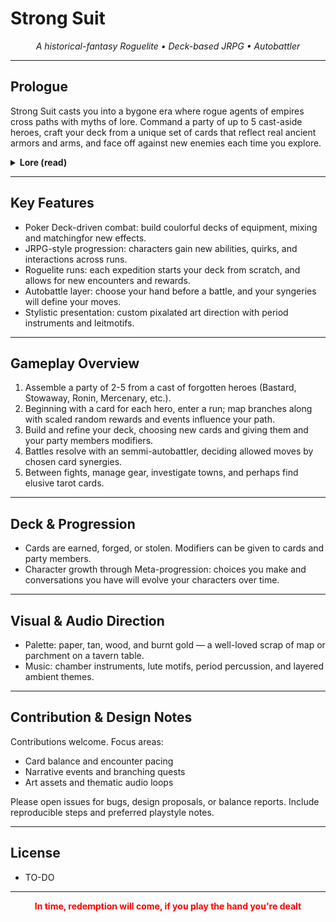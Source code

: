 # Strong Suit

<p align="center"><em>A historical-fantasy Roguelite • Deck-based JRPG • Autobattler</em></p>

---

## Prologue

Strong Suit casts you into a bygone era where rogue agents of empires cross paths with myths of lore. Command a party of up to 5 cast-aside heroes, craft your deck from a unique set of cards that reflect real ancient armors and arms, and face off against new enemies each time you explore.

<details>
<summary><strong>Lore (read)</strong></summary>

Set in a 1500's archipelago where mythical creatures roam and the empires have abandoned. Each exepidition uncovers new equipment and modifiers to add to your deck, along with rare relics in the form of tarot cards that can drastically change all future runs.

</details>

---

## Key Features

- Poker Deck-driven combat: build coulorful decks of equipment, mixing and matchingfor new effects.
- JRPG-style progression: characters gain new abilities, quirks, and interactions across runs.
- Roguelite runs: each expedition starts your deck from scratch, and allows for new encounters and rewards.
- Autobattle layer: choose your hand before a battle, and your syngeries will define your moves.
- Stylistic presentation: custom pixalated art direction with period instruments and leitmotifs.

---

## Gameplay Overview

1. Assemble a party of 2-5 from a cast of forgotten heroes (Bastard, Stowaway, Ronin, Mercenary, etc.).
2. Beginning with a card for each hero, enter a run; map branches along with scaled random rewards and events influence your path.
3. Build and refine your deck, choosing new cards and giving them and your party members modifiers.
4. Battles resolve with an semmi-autobattler, deciding allowed moves by chosen card synergies.
5. Between fights, manage gear, investigate towns, and perhaps find elusive tarot cards.

---

## Deck & Progression

- Cards are earned, forged, or stolen. Modifiers can be given to cards and party members.
- Character growth through Meta-progression: choices you make and conversations you have will evolve your characters over time.

---

## Visual & Audio Direction

- Palette: paper, tan, wood, and burnt gold — a well-loved scrap of map or parchment on a tavern table.
- Music: chamber instruments, lute motifs, period percussion, and layered ambient themes.

---

## Contribution & Design Notes

Contributions welcome. Focus areas:

- Card balance and encounter pacing
- Narrative events and branching quests
- Art assets and thematic audio loops

Please open issues for bugs, design proposals, or balance reports. Include reproducible steps and preferred playstyle notes.

---

## License

- TO-DO

---

<p align="center" style="color:Red"><Strong>In time, redemption will come, if you play the hand you're dealt</Strong></p>
